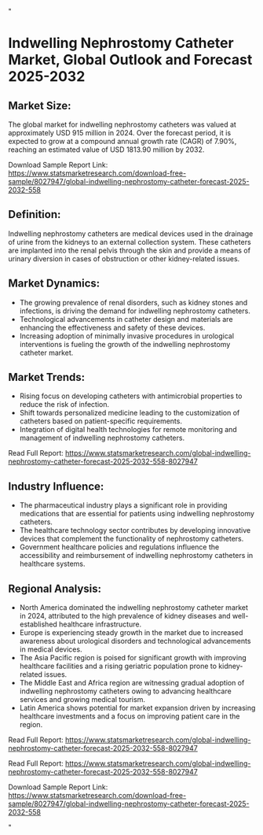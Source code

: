 "<!DOCTYPE html>
<html>
<head>
<title>Indwelling Nephrostomy Catheter Market, Global Outlook and Forecast 2025-2032</title>
</head>
<body>

<h1>Indwelling Nephrostomy Catheter Market, Global Outlook and Forecast 2025-2032</h1>

<h2>Market Size:</h2>
<p>The global market for indwelling nephrostomy catheters was valued at approximately USD 915 million in 2024. Over the forecast period, it is expected to grow at a compound annual growth rate (CAGR) of 7.90%, reaching an estimated value of USD 1813.90 million by 2032.</p>
<p>Download Sample Report Link: <a href='https://www.statsmarketresearch.com/download-free-sample/8027947/global-indwelling-nephrostomy-catheter-forecast-2025-2032-558'>https://www.statsmarketresearch.com/download-free-sample/8027947/global-indwelling-nephrostomy-catheter-forecast-2025-2032-558</a></p>

<h2>Definition:</h2>
<p>Indwelling nephrostomy catheters are medical devices used in the drainage of urine from the kidneys to an external collection system. These catheters are implanted into the renal pelvis through the skin and provide a means of urinary diversion in cases of obstruction or other kidney-related issues.</p>

<h2>Market Dynamics:</h2>
<ul>
  <li>The growing prevalence of renal disorders, such as kidney stones and infections, is driving the demand for indwelling nephrostomy catheters.</li>
  <li>Technological advancements in catheter design and materials are enhancing the effectiveness and safety of these devices.</li>
  <li>Increasing adoption of minimally invasive procedures in urological interventions is fueling the growth of the indwelling nephrostomy catheter market.</li>
</ul>

<h2>Market Trends:</h2>
<ul>
  <li>Rising focus on developing catheters with antimicrobial properties to reduce the risk of infection.</li>
  <li>Shift towards personalized medicine leading to the customization of catheters based on patient-specific requirements.</li>
  <li>Integration of digital health technologies for remote monitoring and management of indwelling nephrostomy catheters.</li>
</ul>
<p>Read Full Report: <a href='https://www.statsmarketresearch.com/global-indwelling-nephrostomy-catheter-forecast-2025-2032-558-8027947'>https://www.statsmarketresearch.com/global-indwelling-nephrostomy-catheter-forecast-2025-2032-558-8027947</a></p>

<h2>Industry Influence:</h2>
<ul>
  <li>The pharmaceutical industry plays a significant role in providing medications that are essential for patients using indwelling nephrostomy catheters.</li>
  <li>The healthcare technology sector contributes by developing innovative devices that complement the functionality of nephrostomy catheters.</li>
  <li>Government healthcare policies and regulations influence the accessibility and reimbursement of indwelling nephrostomy catheters in healthcare systems.</li>
</ul>

<h2>Regional Analysis:</h2>
<ul>
  <li>North America dominated the indwelling nephrostomy catheter market in 2024, attributed to the high prevalence of kidney diseases and well-established healthcare infrastructure.</li>
  <li>Europe is experiencing steady growth in the market due to increased awareness about urological disorders and technological advancements in medical devices.</li>
  <li>The Asia Pacific region is poised for significant growth with improving healthcare facilities and a rising geriatric population prone to kidney-related issues.</li>
  <li>The Middle East and Africa region are witnessing gradual adoption of indwelling nephrostomy catheters owing to advancing healthcare services and growing medical tourism.</li>
  <li>Latin America shows potential for market expansion driven by increasing healthcare investments and a focus on improving patient care in the region.</li>
</ul>
<p>Read Full Report: <a href='https://www.statsmarketresearch.com/global-indwelling-nephrostomy-catheter-forecast-2025-2032-558-8027947'>https://www.statsmarketresearch.com/global-indwelling-nephrostomy-catheter-forecast-2025-2032-558-8027947</a></p>

<p>Read Full Report: <a href='https://www.statsmarketresearch.com/global-indwelling-nephrostomy-catheter-forecast-2025-2032-558-8027947'>https://www.statsmarketresearch.com/global-indwelling-nephrostomy-catheter-forecast-2025-2032-558-8027947</a></p>
<p>Download Sample Report Link: <a href='https://www.statsmarketresearch.com/download-free-sample/8027947/global-indwelling-nephrostomy-catheter-forecast-2025-2032-558'>https://www.statsmarketresearch.com/download-free-sample/8027947/global-indwelling-nephrostomy-catheter-forecast-2025-2032-558</a></p>

</body>
</html>"
